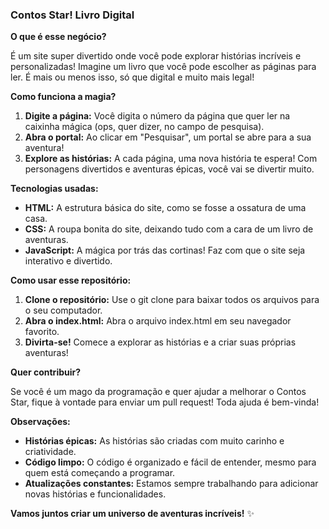 ### Contos Star! Livro Digital

**O que é esse negócio?**

É um site super divertido onde você pode explorar histórias incríveis e personalizadas! Imagine um livro que você pode escolher as páginas para ler. É mais ou menos isso, só que digital e muito mais legal!

**Como funciona a magia?**

1. **Digite a página:** Você digita o número da página que quer ler na caixinha mágica (ops, quer dizer, no campo de pesquisa).
2. **Abra o portal:** Ao clicar em "Pesquisar", um portal se abre para a sua aventura!
3. **Explore as histórias:** A cada página, uma nova história te espera! Com personagens divertidos e aventuras épicas, você vai se divertir muito.

**Tecnologias usadas:**

* **HTML:** A estrutura básica do site, como se fosse a ossatura de uma casa.
* **CSS:** A roupa bonita do site, deixando tudo com a cara de um livro de aventuras.
* **JavaScript:** A mágica por trás das cortinas! Faz com que o site seja interativo e divertido.

**Como usar esse repositório:**

1. **Clone o repositório:** Use o git clone para baixar todos os arquivos para o seu computador.
2. **Abra o index.html:** Abra o arquivo index.html em seu navegador favorito.
3. **Divirta-se!** Comece a explorar as histórias e a criar suas próprias aventuras!

**Quer contribuir?**

Se você é um mago da programação e quer ajudar a melhorar o Contos Star, fique à vontade para enviar um pull request! Toda ajuda é bem-vinda!

**Observações:**

* **Histórias épicas:** As histórias são criadas com muito carinho e criatividade.
* **Código limpo:** O código é organizado e fácil de entender, mesmo para quem está começando a programar.
* **Atualizações constantes:** Estamos sempre trabalhando para adicionar novas histórias e funcionalidades.

**Vamos juntos criar um universo de aventuras incríveis!** ✨

